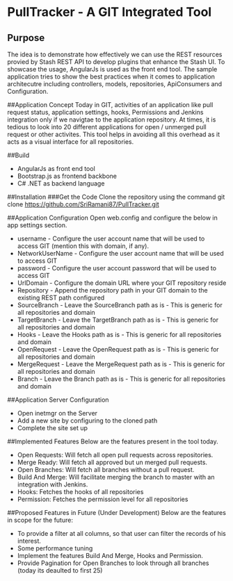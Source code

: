 # PullTracker - A GIT Integrated Tool

## Purpose
The idea is to demonstrate how effectively we can use the REST resources provied by Stash
REST API to develop plugins that enhance the Stash UI. To showcase the usage, AngularJs is used
as the front end tool. The sample application tries to show the best practices when it comes to 
application architecutre including controllers, models, repositories, ApiConsumers and 
Configuration.

##Application Concept
Today in GIT, activities of an application like pull request status, application 
settings, hooks, Permissions and Jenkins integration only if we navigtae to the application 
repository. At times, it is tedious to look into 20 different applications for open / unmerged 
pull request or other activites. This tool helps in avoiding all this overhead as it acts as 
a visual interface for all repositories.

##Build
* AngularJs as front end tool
* Bootstrap.js as frontend backbone
* C# .NET as backend language

##Installation
###Get the Code
Clone the repository using the command
git clone https://github.com/SriRamani87/PullTracker.git

##Application Configuration
Open web.config and configure the below in app settings section.
* username - Configure the user account name that will be used to access GIT (mention this with domain, if any).
* NetworkUserName - Configure the user account name that will be used to access GIT
* password - Configure the user account password that will be used to access GIT
* UrlDomain - Configure the domain URL where your GIT repository reside
* Repository - Append the repository path in your GIT domain to the existing REST path configured
* SourceBranch - Leave the SourceBranch path as is - This is generic for all repositories and domain
* TargetBranch - Leave the TargetBranch path as is - This is generic for all repositories and domain
* Hooks - Leave the Hooks path as is - This is generic for all repositories and domain
* OpenRequest - Leave the OpenRequest path as is - This is generic for all repositories and domain
* MergeRequest - Leave the MergeRequest path as is - This is generic for all repositories and domain
* Branch - Leave the Branch path as is - This is generic for all repositories and domain

##Application Server Configuration
* Open inetmgr on the Server
* Add a new site by configuring to the cloned path
* Complete the site set up

##Implemented Features
Below are the features present in the tool today.
* Open Requests: Will fetch all open pull requests across repositories.
* Merge Ready: Will fetch all approved but un merged pull requests.
* Open Branches: Will fetch all branches without a pull request.
* Build And Merge: Will facilitate merging the branch to master with an integration with Jenkins.
* Hooks: Fetches the hooks of all repositories
* Permission: Fetches the permission level for all repositories

##Proposed Features in Future (Under Development)
Below are the features in scope for the future:
* To provide a filter at all columns, so that user can filter the records of his interest.
* Some performance tuning
* Implement the features Build And Merge, Hooks and Permission.
* Provide Pagination for Open Branches to look through all branches (today its deaulted to first 25)
